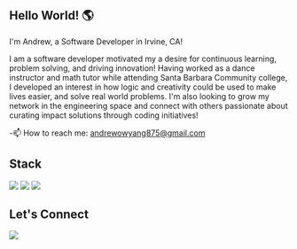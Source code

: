 ## Hello World! 🌎


I'm Andrew, a Software Developer in Irvine, CA!

I am a software developer motivated my a desire for continuous learning, problem solving, and driving innovation! Having worked as a dance instructor and math tutor while attending Santa Barbara Community college, I developed an interest in how logic and creativity could be used to make lives easier, and solve real world problems. I'm also looking to grow my network in the engineering space and connect with others passionate about curating impact solutions through coding initiatives!

-📫 How to reach me: andrewowyang875@gmail.com

## Stack
<img src="https://img.shields.io/badge/TypeScript-007ACC?style=for-the-badge&logo=typescript&logoColor=white">
<img src="https://img.shields.io/badge/React-20232A?style=for-the-badge&logo=react&logoColor=61DAFB">
<img src="https://img.shields.io/badge/HTML5-E34F26?style=for-the-badge&logo=html5&logoColor=white">

## Let's Connect

<a href="https://www.linkedin.com/in/andrew-owyang/">
<img src="https://img.shields.io/badge/LinkedIn-0077B5?style=for-the-badge&logo=linkedin&logoColor=white">
</a>


<!--
**Ajowyang/Ajowyang** is a ✨ _special_ ✨ repository because its `README.md` (this file) appears on your GitHub profile.

Here are some ideas to get you started:

- 🔭 I’m currently working on ...
- 🌱 I’m currently learning ...
- 👯 I’m looking to collaborate on ...
- 🤔 I’m looking for help with ...
- 💬 Ask me about ...
- 📫 How to reach me: ...
- 😄 Pronouns: ...
- ⚡ Fun fact: ...
-->
